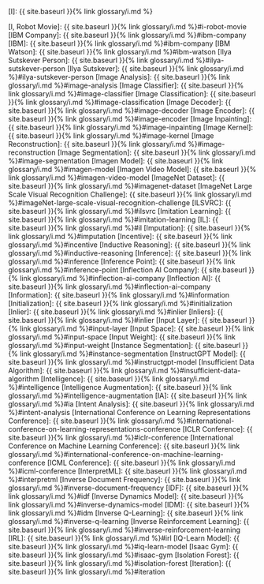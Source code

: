 [I]: {{ site.baseurl }}{% link glossary/i.md %}

[I, Robot Movie]: {{ site.baseurl }}{% link glossary/i.md %}#i-robot-movie
[IBM Company]: {{ site.baseurl }}{% link glossary/i.md %}#ibm-company
[IBM]: {{ site.baseurl }}{% link glossary/i.md %}#ibm-company
[IBM Watson]: {{ site.baseurl }}{% link glossary/i.md %}#ibm-watson
[Ilya Sutskever Person]: {{ site.baseurl }}{% link glossary/i.md %}#ilya-sutskever-person
[Ilya Sutskever]: {{ site.baseurl }}{% link glossary/i.md %}#ilya-sutskever-person
[Image Analysis]: {{ site.baseurl }}{% link glossary/i.md %}#image-analysis
[Image Classifier]: {{ site.baseurl }}{% link glossary/i.md %}#image-classifier
[Image Classification]: {{ site.baseurl }}{% link glossary/i.md %}#image-classification
[Image Decoder]: {{ site.baseurl }}{% link glossary/i.md %}#image-decoder
[Image Encoder]: {{ site.baseurl }}{% link glossary/i.md %}#image-encoder
[Image Inpainting]: {{ site.baseurl }}{% link glossary/i.md %}#image-inpainting
[Image Kernel]: {{ site.baseurl }}{% link glossary/i.md %}#image-kernel
[Image Reconstruction]: {{ site.baseurl }}{% link glossary/i.md %}#image-reconstruction
[Image Segmentation]: {{ site.baseurl }}{% link glossary/i.md %}#image-segmentation
[Imagen Model]: {{ site.baseurl }}{% link glossary/i.md %}#imagen-model
[Imagen Video Model]: {{ site.baseurl }}{% link glossary/i.md %}#imagen-video-model
[ImageNet Dataset]: {{ site.baseurl }}{% link glossary/i.md %}#imagenet-dataset
[ImageNet Large Scale Visual Recognition Challenge]: {{ site.baseurl }}{% link glossary/i.md %}#imageNet-large-scale-visual-recognition-challenge
[ILSVRC]: {{ site.baseurl }}{% link glossary/i.md %}#ilsvrc
[Imitation Learning]: {{ site.baseurl }}{% link glossary/i.md %}#imitation-learning
[IL]: {{ site.baseurl }}{% link glossary/i.md %}#il
[Imputation]: {{ site.baseurl }}{% link glossary/i.md %}#imputation
[Incentive]: {{ site.baseurl }}{% link glossary/i.md %}#incentive
[Inductive Reasoning]: {{ site.baseurl }}{% link glossary/i.md %}#inductive-reasoning
[Inference]: {{ site.baseurl }}{% link glossary/i.md %}#inference
[Inference Point]: {{ site.baseurl }}{% link glossary/i.md %}#inference-point
[Inflection AI Company]: {{ site.baseurl }}{% link glossary/i.md %}#inflection-ai-company
[Inflection AI]: {{ site.baseurl }}{% link glossary/i.md %}#inflection-ai-company
[Information]: {{ site.baseurl }}{% link glossary/i.md %}#information
[Initialization]: {{ site.baseurl }}{% link glossary/i.md %}#initialization
[Inlier]: {{ site.baseurl }}{% link glossary/i.md %}#inlier
[Inliers]: {{ site.baseurl }}{% link glossary/i.md %}#inlier
[Input Layer]: {{ site.baseurl }}{% link glossary/i.md %}#input-layer
[Input Space]: {{ site.baseurl }}{% link glossary/i.md %}#input-space
[Input Weight]: {{ site.baseurl }}{% link glossary/i.md %}#input-weight
[Instance Segmentation]: {{ site.baseurl }}{% link glossary/i.md %}#instance-segmentation
[InstructGPT Model]: {{ site.baseurl }}{% link glossary/i.md %}#instructgpt-model
[Insufficient Data Algorithm]: {{ site.baseurl }}{% link glossary/i.md %}#insufficient-data-algorithm
[Intelligence]: {{ site.baseurl }}{% link glossary/i.md %}#intelligence
[Intelligence Augmentation]: {{ site.baseurl }}{% link glossary/i.md %}#intelligence-augmentation
[IA]: {{ site.baseurl }}{% link glossary/i.md %}#ia
[Intent Analysis]: {{ site.baseurl }}{% link glossary/i.md %}#intent-analysis
[International Conference on Learning Representations Conference]: {{ site.baseurl }}{% link glossary/i.md %}#international-conference-on-learning-representations-conference
[ICLR Conference]: {{ site.baseurl }}{% link glossary/i.md %}#iclr-conference
[International Conference on Machine Learning Conference]: {{ site.baseurl }}{% link glossary/i.md %}#international-conference-on-machine-learning-conference
[ICML Conference]: {{ site.baseurl }}{% link glossary/i.md %}#icml-conference
[InterpretML]: {{ site.baseurl }}{% link glossary/i.md %}#interpretml
[Inverse Document Frequency]: {{ site.baseurl }}{% link glossary/i.md %}#inverse-document-frequency
[IDF]: {{ site.baseurl }}{% link glossary/i.md %}#idf
[Inverse Dynamics Model]: {{ site.baseurl }}{% link glossary/i.md %}#inverse-dynamics-model
[IDM]: {{ site.baseurl }}{% link glossary/i.md %}#idm
[Inverse Q-Learning]: {{ site.baseurl }}{% link glossary/i.md %}#inverse-q-learning
[Inverse Reinforcement Learning]: {{ site.baseurl }}{% link glossary/i.md %}#inverse-reinforcement-learning
[IRL]: {{ site.baseurl }}{% link glossary/i.md %}#irl
[IQ-Learn Model]: {{ site.baseurl }}{% link glossary/i.md %}#iq-learn-model
[Isaac Gym]: {{ site.baseurl }}{% link glossary/i.md %}#isaac-gym
[Isolation Forest]: {{ site.baseurl }}{% link glossary/i.md %}#isolation-forest
[Iteration]: {{ site.baseurl }}{% link glossary/i.md %}#iteration
